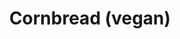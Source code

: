 ---
title: Cornbread (vegan)
favorite: true
source: Nora Cooks
source_url: https://www.noracooks.com/the-best-vegan-cornbread/
yield: 12 slices
active_time: 10 minutes
total_time: 25 minutes
tags: american
ingredients: |-
  * 1 1/4 cups all purpose flour 
  * 1 cup yellow corn meal 
  * 2/3 cup granulated sugar 
  * 1 teaspoon salt 
  * 1 tablespoon baking powder 
  * 1 1/4 cup unsweetened almond milk 
  * 1/3 cup canola oil
instructions: |-
  * Preheat the oven to 400 degrees F and lightly grease a 8 x 8 pan, or a 9 inch round cake pan. 
  * In a large bowl, combine the flour, cornmeal, sugar, salt and baking powder and stir. 
  * Now pour in the almond milk and canola oil. Stir until well combined. Pour batter into prepared pan. 
  * Bake for 20-25 minutes, until a toothpick inserted into the center comes out clean.
notes: Unsweetened coconut almond milk worked well. To make mini muffins, bake at 400 degrees for 12 minutes or until a toothpick comes out clean.
---